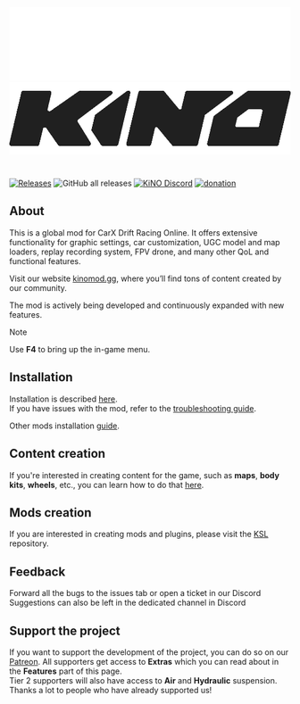 ![LOGO](Images/kino_banner.png#gh-dark-mode-only)
![LOGO](Images/kino_banner_dark.png#gh-light-mode-only)

#

[![Releases](https://img.shields.io/github/v/release/trbflxr/kino?include_prereleases&label=DOWNLOAD&style=for-the-badge)](https://github.com/trbflxr/kino/releases)
![GitHub all releases](https://img.shields.io/github/downloads/trbflxr/kino/total?label=TOTAL%20DOWNLOADS&style=for-the-badge)
[![KiNO Discord](https://img.shields.io/discord/716264804498538516?label=DISCORD&style=for-the-badge)](https://discord.gg/xvGMEEcEEp)
[![donation](https://img.shields.io/badge/patreon-support-ff424d?style=for-the-badge)](https://www.patreon.com/kinomod)

## About

This is a global mod for CarX Drift Racing Online. It offers extensive functionality for graphic settings, car customization, UGC model and map loaders, replay recording system, FPV drone, and many other QoL and functional features.

Visit our website [kinomod.gg](https://kinomod.gg), where you’ll find tons of content created by our community.

The mod is actively being developed and continuously expanded with new features.

> [!NOTE]  
> Use **F4** to bring up the in-game menu.

## Installation

Installation is described [here](INSTALL.md).  
If you have issues with the mod, refer to the [troubleshooting guide](Help/Support/Troubleshooting.md).

Other mods installation [guide](https://github.com/trbflxr/ksl/blob/master/doc/guide/install_content.md).

## Content creation

If you're interested in creating content for the game, such as **maps**, **body kits**, **wheels**, etc., you can learn how to do that [here](ContentCreation/ContentInfo.md).

## Mods creation

If you are interested in creating mods and plugins, please visit the [KSL](https://github.com/trbflxr/ksl) repository.

## Feedback

Forward all the bugs to the issues tab or open a ticket in our Discord  
Suggestions can also be left in the dedicated channel in Discord

## Support the project

If you want to support the development of the project, you can do so on our [Patreon](https://www.patreon.com/kinomod).
All supporters get access to **Extras** which you can read about in the **Features** part of this page.  
Tier 2 supporters will also have access to **Air** and **Hydraulic** suspension.
Thanks a lot to people who have already supported us!
